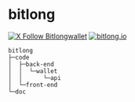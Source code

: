 # bitlong

[![X Follow Bitlongwallet](https://img.shields.io/twitter/follow/:bitlongwallet)](https://twitter.com/Bitlongwallet) [![bitlong.io](https://img.shields.io/website?url=http%3A//bitlong.io&label=bitlong.io&up_message=visit)](https://bitlong.io/)

```text
bitlong
├─code
│  ├─back-end
│  │  └─wallet
│  │      └─api
│  └─front-end
└─doc
```